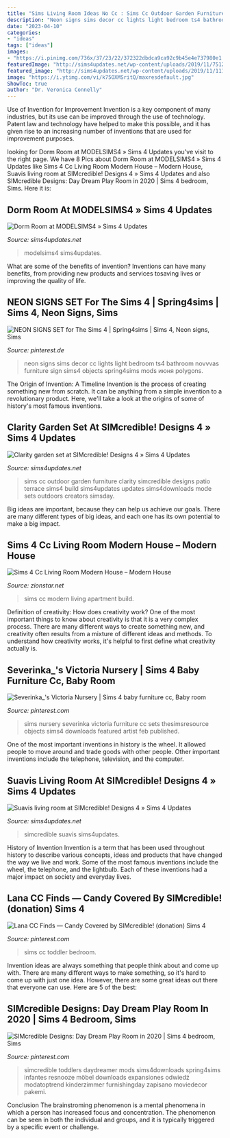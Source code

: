 ```yaml
---
title: "Sims Living Room Ideas No Cc : Sims Cc Outdoor Garden Furniture Clarity Simcredible Designs Patio Terrace Sims4 Build Sims4updates Updates Sims4downloads Mode Sets Outdoors Creators Simsday"
description: "Neon signs sims decor cc lights light bedroom ts4 bathroom novvvas furniture sign sims4 objects spring4sims mods июня polygons"
date: "2023-04-10"
categories:
- "ideas"
tags: ["ideas"]
images:
- "https://i.pinimg.com/736x/37/23/22/372322dbdca9ca92c9b45e4e737980e1.jpg"
featuredImage: "http://sims4updates.net/wp-content/uploads/2019/11/7512-670x377.jpg"
featured_image: "http://sims4updates.net/wp-content/uploads/2019/11/11120-670x474.jpg"
image: "https://i.ytimg.com/vi/k75OXMSritQ/maxresdefault.jpg"
ShowToc: true
author: "Dr. Veronica Connelly"
---
```



Use of Invention for Improvement
Invention is a key component of many industries, but its use can be improved through the use of technology. Patent law and technology have helped to make this possible, and it has given rise to an increasing number of inventions that are used for improvement purposes.

	

		
looking for Dorm Room at MODELSIMS4 » Sims 4 Updates you've visit to the right page. We have 8 Pics about Dorm Room at MODELSIMS4 » Sims 4 Updates like Sims 4 Cc Living Room Modern House – Modern House, Suavis living room at SIMcredible! Designs 4 » Sims 4 Updates and also SIMcredible Designs: Day Dream Play Room in 2020 | Sims 4 bedroom, Sims. Here it is:
		
    
## Dorm Room At MODELSIMS4 » Sims 4 Updates

<img loading=lazy src="http://sims4updates.net/wp-content/uploads/2019/11/7512-670x377.jpg" onerror="this.onerror=null;this.src='https://tse1.mm.bing.net/th?id=OIP.UgkrIs2K7CS21I_4LY8YxwHaEK&amp;pid=15.1';" alt="Dorm Room at MODELSIMS4 » Sims 4 Updates">

_Source: sims4updates.net_

>modelsims4 sims4updates. 

	

What are some of the benefits of invention?
Inventions can have many benefits, from providing new products and services tosaving lives or improving the quality of life.

    
## NEON SIGNS SET For The Sims 4 | Spring4sims | Sims 4, Neon Signs, Sims

<img loading=lazy src="https://i.pinimg.com/736x/37/23/22/372322dbdca9ca92c9b45e4e737980e1.jpg" onerror="this.onerror=null;this.src='https://tse4.mm.bing.net/th?id=OIP.kFSMvX4qMUiqgWGRn61goAHaHa&amp;pid=15.1';" alt="NEON SIGNS SET for The Sims 4 | Spring4sims | Sims 4, Neon signs, Sims">

_Source: pinterest.de_

>neon signs sims decor cc lights light bedroom ts4 bathroom novvvas furniture sign sims4 objects spring4sims mods июня polygons. 

	

The Origin of Invention: A Timeline
Invention is the process of creating something new from scratch. It can be anything from a simple invention to a revolutionary product. Here, we'll take a look at the origins of some of history's most famous inventions.

    
## Clarity Garden Set At SIMcredible! Designs 4 » Sims 4 Updates

<img loading=lazy src="http://sims4updates.net/wp-content/uploads/2016/08/1532.jpg" onerror="this.onerror=null;this.src='https://tse2.mm.bing.net/th?id=OIP.WEPvAIqIPioc4gMM0N8MIgHaFP&amp;pid=15.1';" alt="Clarity garden set at SIMcredible! Designs 4 » Sims 4 Updates">

_Source: sims4updates.net_

>sims cc outdoor garden furniture clarity simcredible designs patio terrace sims4 build sims4updates updates sims4downloads mode sets outdoors creators simsday. 

	

Big ideas are important, because they can help us achieve our goals. There are many different types of big ideas, and each one has its own potential to make a big impact. 

    
## Sims 4 Cc Living Room Modern House – Modern House

<img loading=lazy src="https://i.ytimg.com/vi/k75OXMSritQ/maxresdefault.jpg" onerror="this.onerror=null;this.src='https://tse3.mm.bing.net/th?id=OIP.KcDKvvauGsSztNoXsJMwvwHaEK&amp;pid=15.1';" alt="Sims 4 Cc Living Room Modern House – Modern House">

_Source: zionstar.net_

>sims cc modern living apartment build. 

	

Definition of creativity: How does creativity work?
One of the most important things to know about creativity is that it is a very complex process. There are many different ways to create something new, and creativity often results from a mixture of different ideas and methods. To understand how creativity works, it's helpful to first define what creativity actually is.

    
## Severinka_&#039;s Victoria Nursery | Sims 4 Baby Furniture Cc, Baby Room

<img loading=lazy src="https://i.pinimg.com/736x/a0/c6/64/a0c664f7a688a71a8975e4e2f399c3fe--the-sims-sims-.jpg" onerror="this.onerror=null;this.src='https://tse1.mm.bing.net/th?id=OIP.HNLgWUwnfVDNHnzc-kiwRgHaFj&amp;pid=15.1';" alt="Severinka_&#039;s Victoria Nursery | Sims 4 baby furniture cc, Baby room">

_Source: pinterest.com_

>sims nursery severinka victoria furniture cc sets thesimsresource objects sims4 downloads featured artist feb published. 

	

One of the most important inventions in history is the wheel. It allowed people to move around and trade goods with other people. Other important inventions include the telephone, television, and the computer.

    
## Suavis Living Room At SIMcredible! Designs 4 » Sims 4 Updates

<img loading=lazy src="http://sims4updates.net/wp-content/uploads/2019/11/11120-670x474.jpg" onerror="this.onerror=null;this.src='https://tse3.mm.bing.net/th?id=OIP.om2JYMkT22Simjk33L3x1AHaFP&amp;pid=15.1';" alt="Suavis living room at SIMcredible! Designs 4 » Sims 4 Updates">

_Source: sims4updates.net_

>simcredible suavis sims4updates. 

	

History of Invention
Invention is a term that has been used throughout history to describe various concepts, ideas and products that have changed the way we live and work. Some of the most famous inventions include the wheel, the telephone, and the lightbulb. Each of these inventions had a major impact on society and everyday lives.

    
## Lana CC Finds — Candy Covered By SIMcredible! (donation) Sims 4

<img loading=lazy src="https://i.pinimg.com/736x/a7/d5/ef/a7d5ef10f9422f67ab16020d93203521.jpg" onerror="this.onerror=null;this.src='https://tse4.mm.bing.net/th?id=OIP.cnZ_jYPKSghihF4oOvWDmAHaE7&amp;pid=15.1';" alt="Lana CC Finds — Candy Covered by SIMcredible! (donation) Sims 4">

_Source: pinterest.com_

>sims cc toddler bedroom. 

	

Invention ideas are always something that people think about and come up with. There are many different ways to make something, so it's hard to come up with just one idea. However, there are some great ideas out there that everyone can use. Here are 5 of the best: 

    
## SIMcredible Designs: Day Dream Play Room In 2020 | Sims 4 Bedroom, Sims

<img loading=lazy src="https://i.pinimg.com/736x/c0/7d/ac/c07dac623373e025aff34be44988390d.jpg" onerror="this.onerror=null;this.src='https://tse3.mm.bing.net/th?id=OIP.rGggy_Dd61-siLS8cyqqdwHaFO&amp;pid=15.1';" alt="SIMcredible Designs: Day Dream Play Room in 2020 | Sims 4 bedroom, Sims">

_Source: pinterest.com_

>simcredible toddlers daydreamer mods sims4downloads spring4sims infantes resnooze möbel downloads expansiones odwiedź modatoptrend kinderzimmer furnishingday zapisano moviedecor pakemi. 

	

Conclusion
The brainstroming phenomenon is a mental phenomena in which a person has increased focus and concentration. The phenomenon can be seen in both the individual and groups, and it is typically triggered by a specific event or challenge.

